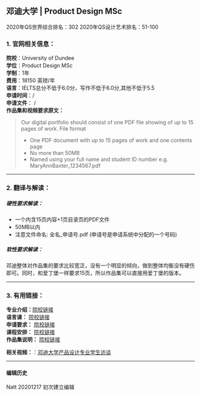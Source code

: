 ## 邓迪大学 | Product Design MSc

2020年QS世界综合排名：302
2020年QS设计艺术排名：51-100




### 1. 官网相关信息：

**院校**：University of Dundee  
**学位**：Product Design MSc  
**学制**：1年  
**费用**：18150 英镑/年  
**语言**：IELTS总分不低于6.0分，写作不低于6.0分,其他不低于5.5  
**申请时间**：/  
**申请文件**： /  
**作品集和视频要求原文：**   

> Our digital portfolio should consist of one PDF file showing of up to 15 pages of work.
File format
> - One PDF document with up to 15 pages of work and one contents page
> - No more than 50MB  
> - Named using your full name and student ID number e.g. MaryAnnBaxter_1234567.pdf







---


### 2. 翻译与解读：

##### 硬性要求解读：
- 一个内含15页内容+1页目录页的PDF文件
- 50MB以内
- 注意文件命名: 全名_申请号.pdf  (申请号是申请系统中分配的一个号码)

##### 软性要求解读：

邓迪整体对作品集的要求比较宽泛，没有一个明显的倾向，做到整体均衡没有硬伤即可。同时，和爱丁堡一样要求15页，所以作品集可以直接用爱丁堡的版本。



---


### 3. 有用链接：

**专业介绍：**[院校链接](http://www.dundee.ac.uk/study/pg/product-design/)  
**语言课：** [院校链接](https://www.dundee.ac.uk/study/english-international-students/pre-sessional/)  
**申请要求：** [院校链接](https://www.dundee.ac.uk/study/pg/product-design/#info-entry-requirements)  
**课程安排：** [院校链接](https://www.dundee.ac.uk/study/pg/product-design/#info-overview)  
**作品集说明：** [院校链接](https://www.dundee.ac.uk/postgraduate/product-design/portfolio)


**相关视频：**：[邓迪大学产品设计专业学生访谈](https://www.bilibili.com/video/av28983130)  




---


#### 编辑历史

Natt 20201217 初次建立编辑  
